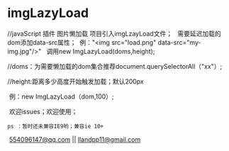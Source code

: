 ﻿# imgLazyLoad
//javaScript 插件 图片懒加载
项目引入imgLzayLoad文件；
  
  需要延迟加载的dom添加data-src属性；
  例："\<img src="load.png" data-src="my-img.jpg"/>"
  
  调用new ImgLazyLoad(doms,height);
 
 //doms：为需要懒加载的dom集合推荐document.querySelectorAll（"xx"）;
 
 
 //height:距离多少高度开始触发加载；默认200px
 
  例：new ImgLazyLoad（dom,100）;
  
  
  欢迎issues；欢迎使用；


	ps ：暂时还未兼容IE9哟；兼容ie 10+
  
  554096147@qq.com || llandpp11@gmail.com
